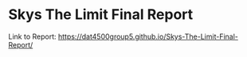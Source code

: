 # Skys The Limit Final Report
Link to Report: <a href="https://dat4500group5.github.io/Skys-The-Limit-Final-Report/" target="_blank">https://dat4500group5.github.io/Skys-The-Limit-Final-Report/</a>
